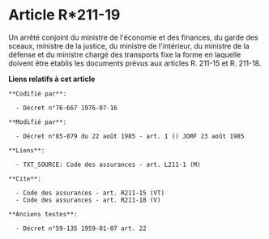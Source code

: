 # Article R*211-19

Un arrêté conjoint du ministre de l'économie et des finances, du garde des sceaux, ministre de la justice, du ministre de
l'intérieur, du ministre de la défense et du ministre chargé des transports fixe la forme en laquelle doivent être établis
les documents prévus aux articles R. 211-15 et R. 211-18.

**Liens relatifs à cet article**

	**Codifié par**:

	  - Décret n°76-667 1976-07-16

	**Modifié par**:

	  - Décret n°85-879 du 22 août 1985 - art. 1 () JORF 23 août 1985

	**Liens**:

	  - TXT_SOURCE: Code des assurances - art. L211-1 (M)

	**Cite**:

	  - Code des assurances - art. R211-15 (VT)
	  - Code des assurances - art. R211-18 (V)

	**Anciens textes**:

	  - Décret n°59-135 1959-01-07 art. 22
